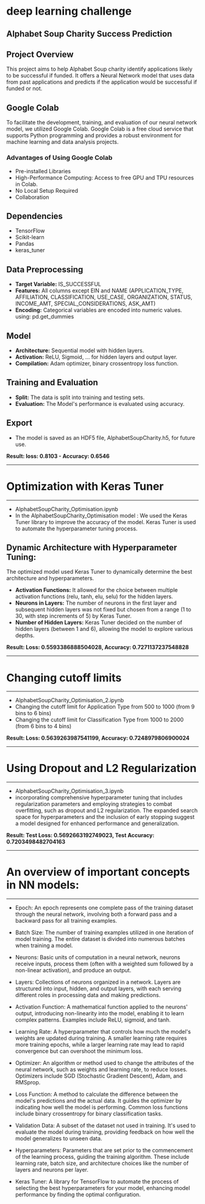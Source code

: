 # deep learning challenge
## Alphabet Soup Charity Success Prediction

## Project Overview
This project aims to help Alphabet Soup charity identify applications likely to be successful if funded. It offers a Neural Network model that uses data from past applications and predicts if the application would be successful if funded or not.


## Google Colab
To facilitate the development, training, and evaluation of our neural network model, we utilized Google Colab. 
Google Colab is a free cloud service that supports Python programming and provides a robust environment for machine learning and data analysis projects.

### Advantages of Using Google Colab
- Pre-installed Libraries
- High-Performance Computing: Access to free GPU and TPU resources in Colab.
- No Local Setup Required
- Collaboration

  
## Dependencies
- TensorFlow
- Scikit-learn
- Pandas
- keras_tuner


## Data Preprocessing
- **Target Variable:** IS_SUCCESSFUL
- **Features:** All columns except EIN and NAME (APPLICATION_TYPE,	AFFILIATION,	CLASSIFICATION,	USE_CASE,	ORGANIZATION,	STATUS,	INCOME_AMT,	SPECIAL_CONSIDERATIONS, ASK_AMT)
- **Encoding:** Categorical variables are encoded into numeric values. using: pd.get_dummies

## Model
- **Architecture:** Sequential model with hidden layers.
- **Activation:** ReLU, Sigmoid, ...  for hidden layers and output layer.
- **Compilation:** Adam optimizer, binary crossentropy loss function.

## Training and Evaluation
- **Split:** The data is split into training and testing sets.
- **Evaluation:** The Model's performance is evaluated using accuracy.

## Export
- The model is saved as an HDF5 file, AlphabetSoupCharity.h5, for future use.

**Result: loss: 0.8103 - Accuracy: 0.6546**

**************************************
# Optimization with Keras Tuner
**************************************
- AlphabetSoupCharity_Optimisation.ipynb
- In the AlphabetSoupCharity_Optimisation model :
We used the Keras Tuner library to improve the accuracy of the model. Keras Tuner is used to automate the hyperparameter tuning process.
## Dynamic Architecture with Hyperparameter Tuning: 
The optimized model used Keras Tuner to dynamically determine the best architecture and hyperparameters.
- **Activation Functions:** It allowed for the choice between multiple activation functions (relu, tanh, elu, selu) for the hidden layers.
- **Neurons in Layers:** The number of neurons in the first layer and subsequent hidden layers was not fixed but chosen from a range (1 to 30, with step increments of 5) by Keras Tuner.
- **Number of Hidden Layers:** Keras Tuner decided on the number of hidden layers (between 1 and 6), allowing the model to explore various depths.

**Result: Loss: 0.5593386888504028, Accuracy: 0.7271137237548828** 

**************************************
# Changing cutoff limits
**************************************
- AlphabetSoupCharity_Optimisation_2.ipynb 
- Changing the cutoff limit for Application Type from 500 to 1000 (from 9 bins to 6 bins) 
- Changing the cutoff limit for Classification Type from 1000 to 2000 (from 6 bins to 4 bins) 

**Result: Loss: 0.5639263987541199, Accuracy: 0.7248979806900024** 



**************************************
# Using Dropout and L2 Regularization
**************************************
- AlphabetSoupCharity_Optimisation_3.ipynb 
- incorporating comprehensive hyperparameter tuning that includes regularization parameters and employing strategies to combat overfitting, such as dropout and L2 regularization. The expanded search space for hyperparameters and the inclusion of early stopping suggest a model designed for enhanced performance and generalization. 


**Result: Test Loss: 0.5692663192749023, Test Accuracy: 0.7203498482704163**
**************************************
# An overview of important concepts in NN models:
**************************************
- Epoch: An epoch represents one complete pass of the training dataset through the neural network, involving both a forward pass and a backward pass for all training examples.

- Batch Size: The number of training examples utilized in one iteration of model training. The entire dataset is divided into numerous batches when training a model.

- Neurons: Basic units of computation in a neural network, neurons receive inputs, process them (often with a weighted sum followed by a non-linear activation), and produce an output.

- Layers: Collections of neurons organized in a network. Layers are structured into input, hidden, and output layers, with each serving different roles in processing data and making predictions.

- Activation Function: A mathematical function applied to the neurons' output, introducing non-linearity into the model, enabling it to learn complex patterns. Examples include ReLU, sigmoid, and tanh.

- Learning Rate: A hyperparameter that controls how much the model's weights are updated during training. A smaller learning rate requires more training epochs, while a larger learning rate may lead to rapid convergence but can overshoot the minimum loss.

- Optimizer: An algorithm or method used to change the attributes of the neural network, such as weights and learning rate, to reduce losses. Optimizers include SGD (Stochastic Gradient Descent), Adam, and RMSprop.

- Loss Function: A method to calculate the difference between the model's predictions and the actual data. It guides the optimizer by indicating how well the model is performing. Common loss functions include binary crossentropy for binary classification tasks.

- Validation Data: A subset of the dataset not used in training. It's used to evaluate the model during training, providing feedback on how well the model generalizes to unseen data.

- Hyperparameters: Parameters that are set prior to the commencement of the learning process, guiding the training algorithm. These include learning rate, batch size, and architecture choices like the number of layers and neurons per layer.

- Keras Tuner: A library for TensorFlow to automate the process of selecting the best hyperparameters for your model, enhancing model performance by finding the optimal configuration.
  
